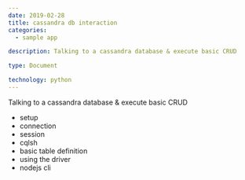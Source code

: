 ```yaml
---
date: 2019-02-28
title: cassandra db interaction
categories:
  - sample app

description: Talking to a cassandra database & execute basic CRUD

type: Document

technology: python
---
```


Talking to a cassandra database & execute basic CRUD
* setup 
* connection
* session 
* cqlsh
* basic table definition
* using the driver
* nodejs cli
